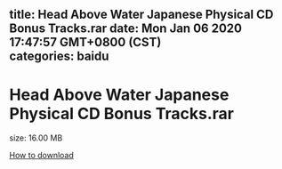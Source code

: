 
title: Head Above Water Japanese Physical CD Bonus Tracks.rar
date: Mon Jan 06 2020 17:47:57 GMT+0800 (CST)    
categories: baidu
---

# Head Above Water Japanese Physical CD Bonus Tracks.rar
size: 16.00 MB
 
 

[How to download](https://bpcam.bemobtrk.com/go/2ceec3aa-1ca2-46d6-b9ff-aaa5c184517c?jno=1688)